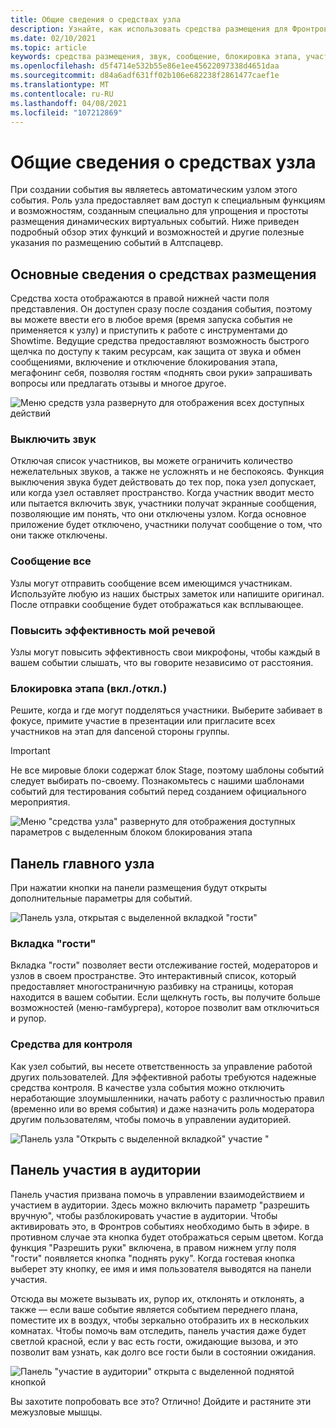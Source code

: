 ```yaml
---
title: Общие сведения о средствах узла
description: Узнайте, как использовать средства размещения для Фронтров событий, в том числе отключения звука, обмена сообщениями и управления.
ms.date: 02/10/2021
ms.topic: article
keywords: средства размещения, звук, сообщение, блокировка этапа, участие в аудитории
ms.openlocfilehash: d5f4714e532b55e86e1ee45622097338d4651daa
ms.sourcegitcommit: d84a6adf631ff02b106e682238f2861477caef1e
ms.translationtype: MT
ms.contentlocale: ru-RU
ms.lasthandoff: 04/08/2021
ms.locfileid: "107212869"
---
```

# <a name="host-tools-overview"></a>Общие сведения о средствах узла

При создании события вы являетесь автоматическим узлом этого события. Роль узла предоставляет вам доступ к специальным функциям и возможностям, созданным специально для упрощения и простоты размещения динамических виртуальных событий. Ниже приведен подробный обзор этих функций и возможностей и другие полезные указания по размещению событий в Алтспацевр.

## <a name="understanding-host-tools"></a>Основные сведения о средствах размещения

Средства хоста отображаются в правой нижней части поля представления. Он доступен сразу после создания события, поэтому вы можете ввести его в любое время (время запуска события не применяется к узлу) и приступить к работе с инструментами до Showtime. Ведущие средства предоставляют возможность быстрого щелчка по доступу к таким ресурсам, как защита от звука и обмен сообщениями, включение и отключение блокирования этапа, мегафонинг себя, позволяя гостям «поднять свои руки» запрашивать вопросы или предлагать отзывы и многое другое.

![Меню средств узла развернуто для отображения всех доступных действий](images/host-tools-img-01.png) 

### <a name="toggle-mute-all"></a>Выключить звук

Отключая список участников, вы можете ограничить количество нежелательных звуков, а также не усложнять и не беспокоясь. Функция выключения звука будет действовать до тех пор, пока узел допускает, или когда узел оставляет пространство. Когда участник вводит место или пытается включить звук, участники получат экранные сообщения, позволяющие им понять, что они отключены узлом. Когда основное приложение будет отключено, участники получат сообщение о том, что они также отключены.

### <a name="message-all"></a>Сообщение все

Узлы могут отправить сообщение всем имеющимся участникам. Используйте любую из наших быстрых заметок или напишите оригинал. После отправки сообщение будет отображаться как всплывающее.

### <a name="amplify-my-voice"></a>Повысить эффективность мой речевой

Узлы могут повысить эффективность свои микрофоны, чтобы каждый в вашем событии слышать, что вы говорите независимо от расстояния.

### <a name="stage-blocking-onoff"></a>Блокировка этапа (вкл./откл.)

Решите, когда и где могут подделяться участники. Выберите забивает в фокусе, примите участие в презентации или пригласите всех участников на этап для danceной стороны группы.

> [!IMPORTANT]
> Не все мировые блоки содержат блок Stage, поэтому шаблоны событий следует выбирать по-своему. Познакомьтесь с нашими шаблонами событий для тестирования событий перед созданием официального мероприятия.

![Меню "средства узла" развернуто для отображения доступных параметров с выделенным блоком блокирования этапа](images/host-tools-img-02.png)

## <a name="host-panel"></a>Панель главного узла

При нажатии кнопки на панели размещения будут открыты дополнительные параметры для событий.

![Панель узла, открытая с выделенной вкладкой "гости"](images/host-tools-img-03.png)

### <a name="guests-tab"></a>Вкладка "гости"

Вкладка "гости" позволяет вести отслеживание гостей, модераторов и узлов в своем пространстве. Это интерактивный список, который предоставляет многостраничную разбивку на страницы, которая находится в вашем событии. Если щелкнуть гость, вы получите больше возможностей (меню-гамбургера), которое позволит вам отключиться и рупор.

### <a name="moderation-tools"></a>Средства для контроля

Как узел событий, вы несете ответственность за управление работой других пользователей. Для эффективной работы требуются надежные средства контроля. В качестве узла события можно отключить неработающие злоумышленники, начать работу с различностью правил (временно или во время события) и даже назначить роль модератора другим пользователям, чтобы помочь в управлении аудиторией.

![Панель узла "Открыть с выделенной вкладкой" участие "](images/host-tools-img-04.png)

## <a name="audience-participation-panel"></a>Панель участия в аудитории

Панель участия призвана помочь в управлении взаимодействием и участием в аудитории. Здесь можно включить параметр "разрешить вручную", чтобы разблокировать участие в аудитории. Чтобы активировать это, в Фронтров событиях необходимо быть в эфире. в противном случае эта кнопка будет отображаться серым цветом. Когда функция "Разрешить руки" включена, в правом нижнем углу поля "гости" появляется кнопка "поднять руку". Когда гостевая кнопка выберет эту кнопку, ее имя и имя пользователя выводятся на панели участия. 

Отсюда вы можете вызывать их, рупор их, отклонять и отклонять, а также — если ваше событие является событием переднего плана, поместите их в воздух, чтобы зеркально отобразить их в нескольких комнатах. Чтобы помочь вам отследить, панель участия даже будет светлой красной, если у вас есть гости, ожидающие вызова, и это позволит вам узнать, как долго все гости были в состоянии ожидания.
 
![Панель "участие в аудитории" открыта с выделенной поднятой кнопкой](images/host-tools-img-05.png)

Вы захотите попробовать все это? Отлично! Дойдите и растяните эти межузловые мышцы.